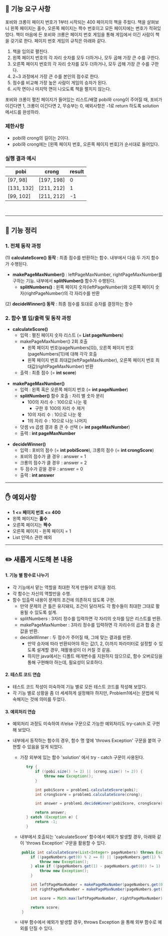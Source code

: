 ## 🚀 기능 요구 사항

포비와 크롱이 페이지 번호가 1부터 시작되는 400 페이지의 책을 주웠다. 책을 살펴보니 왼쪽 페이지는 홀수, 오른쪽 페이지는 짝수 번호이고 모든 페이지에는 번호가 적혀있었다. 책이 마음에 든 포비와 크롱은 페이지 번호 게임을 통해 게임에서 이긴 사람이 책을 갖기로 한다. 페이지 번호 게임의 규칙은 아래와 같다.

1. 책을 임의로 펼친다.
2. 왼쪽 페이지 번호의 각 자리 숫자를 모두 더하거나, 모두 곱해 가장 큰 수를 구한다.
3. 오른쪽 페이지 번호의 각 자리 숫자를 모두 더하거나, 모두 곱해 가장 큰 수를 구한다.
4. 2~3 과정에서 가장 큰 수를 본인의 점수로 한다.
5. 점수를 비교해 가장 높은 사람이 게임의 승자가 된다.
6. 시작 면이나 마지막 면이 나오도록 책을 펼치지 않는다.

포비와 크롱이 펼친 페이지가 들어있는 리스트/배열 pobi와 crong이 주어질 때, 포비가 이긴다면 1, 크롱이 이긴다면 2, 무승부는 0, 예외사항은 -1로 return 하도록 solution 메서드를 완성하라.

### 제한사항

- pobi와 crong의 길이는 2이다.
- pobi와 crong에는 [왼쪽 페이지 번호, 오른쪽 페이지 번호]가 순서대로 들어있다.

### 실행 결과 예시


| pobi       | crong      | result |
| ------------ | ------------ | -------- |
| [97, 98]   | [197, 198] | 0      |
| [131, 132] | [211, 212] | 1      |
| [99, 102]  | [211, 212] | -1     |

<br>

---
## 📄 기능 정리

### 1. 전체 동작 과정

(1) **calculateScore() 동작** : 최종 점수를 반환하는 함수. 내부에서 다음 두 가지 함수가 수행된다.
  - **makePageMaxNumber()** : leftPageMaxNumber, rightPageMaxNumber를 구하는 기능. 내부에서 **splitNumber()** 함수가 수행된다.
    - **splitNumbers()** : 왼쪽 페이지 숫자(leftPageNumber)와 오른쪽 페이지 숫자(rightPageNumber)의 각 자리수를 반환

(2) **decideWinner() 동작** : 최종 점수를 토대로 승자를 결정하는 함수

### 2. 함수 별 입/출력 및 동작 과정

- **calculateScore()**
  - 입력 : 펼친 페이지 숫자 리스트 (= **List<Integer> pageNumbers**)
  - makePageMaxNumber() 2회 호출
    - 왼쪽 페이지 번호(pageNumbers[0]), 오른쪽 페이지 번호(pageNumbers[1])에 대해 각각 호출
    - 왼쪽 페이지 번호 최대값(leftPageMaxNumber), 오른쪽 페이지 번호 최대값(rightPageMaxNumber) 반환
  - 출력 : 최종 점수 (= **int score**)
<br><br>
- **makePageMaxNumber()**
  - 입력 : 왼쪽 혹은 오른쪽 페이지 번호 (= **int pageNumber**)
  - **splitNumber()** 함수 호출 : 자리 별 숫자 분리
    - 100의 자리 수 : 100으로 나눈 몫
      - 구한 후 100의 자리 수 제거
    - 10의 자리 수 : 10으로 나눈 몫
    - 1의 자리 수 : 10으로 나눈 나머지
  - 덧셈 vs 곱셈 결과 중 큰 수 선택 (= **int pageMaxNumber**)
  - 출력 : **int pageMaxNumber**
<br><br>
- **decideWinner()**
  - 입력 : 포비의 점수 (= **int pobiScore**), 크롱의 점수 (= **int crongScore**)
  - 포비의 점수가 클 경우 : answer = 1
  - 크롱의 점수가 클 경우 : answer = 2
  - 두 점수가 같을 경우 : answer = 0
  - 출력 : **int answer**

---

## ✋ 예외사항

- **1 <= 페이지 번호 <= 400**
- 왼쪽 페이지는 **홀수**
- 오른쪽 페이지는 **짝수**
- 오른쪽 페이지 - 왼쪽 페이지 = 1
- List 인덱스 관련 예외

---

## ✏️ 새롭게 시도해 본 내용

#### 1. 기능 별 함수로 나누기

- 각 기능에서 맡는 역할을 최대한 작게 만들어 로직을 정리.
- 각 함수는 자신의 역할만을 수행.
- 함수 입출력 내용이 문제의 조건에 의존하지 않도록 구현.
  - 만약 문제의 큰 틀은 유지돼되, 조건이 달라져도 각 함수들이 최대한 그대로 활용될 수 있도록 설계.
  - splitNumbers : 3자리 정수를 입력하면 각 자리의 숫자를 담은 리스트를 반환.
  - makePageMaxNumber : 3자리 정수를 입력하면 각 자리수의 곱과 합 중 큰 값을 반환.
  - decideWinner : 두 점수가 주어질 때, 그에 맞는 결과를 반환.
    - 만약 승자에 따라 반환되어야 하는 값(1, 2, 0)까지 파라미터로 설정할 수 있도록 설계할 경우, 재활용성이 더 커질 것 같음.
    - 하지만 java에서는 디폴트 매개변수를 지원하지 않으므로, 함수 오버로딩을 통해 구현해야 하는데, 필요성이 모호하다.



#### 2. 테스트 코드 연습

- 테스트 코드 작성이 미숙하여 기능 별로 모든 테스트 코드를 작성해 보았다.
- 각 기능 별로 상황을 좀 더 세세하게 설정해야 하지만, Problem1에서는 문법에 익숙해지는 것에 의미를 두었다.



#### 3. 예외처리 연습

- 예외처리 과정도 미숙하여 if/else 구문으로 가능한 예외처리도 try-catch 로 구현해 보았다.

- 내부에서 동작하는 함수의 경우, 함수 명 옆에 'throws Exception' 구문을 붙여 구현할 수 있음을 알게 되었다.

  - 가장 외부에 있는 함수 'solution' 에서 try - catch 구문이 사용된다.

  ```java
        try {
            if ((pobi.size() != 2) || (crong.size() != 2)) {
                throw new Exception();
            }

            int pobiScore = problem1.calculateScore(pobi);
            int crongScore = problem1.calculateScore(crong);

            int answer = problem1.decideWinner(pobiScore, crongScore);

            return answer;
        } catch (Exception e) {
            return -1;
        }
  ```

  - 내부에서 호출되는 'calculateScore' 함수에서 예외가 발생할 경우, 아래와 같이 'throws Exception' 구문을 활용할 수 있다.

  ```java
      public int calculateScore(List<Integer> pageNumbers) throws Exception {
          if ((pageNumbers.get(0) % 2 == 0) || (pageNumbers.get(1) % 2 == 1)) {
              throw new Exception();
          } else if ((pageNumbers.get(1) - pageNumbers.get(0)) != 1) {
              throw new Exception();
          }
  
          int leftPageMaxNumber = makePageMaxNumber(pageNumbers.get(0));
          int rightPageMaxNumber = makePageMaxNumber(pageNumbers.get(1));
  
          int score = Math.max(leftPageMaxNumber, rightPageMaxNumber);
  
          return score;
      }
  ```

  - 내부 함수에서 예외가 발생할 경우, throws Exception 을 통해 외부 함수로 예외를 던질 수 있다.